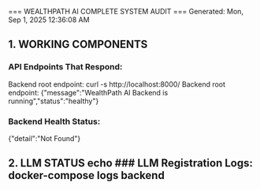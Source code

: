 === WEALTHPATH AI COMPLETE SYSTEM AUDIT ===
Generated: Mon, Sep  1, 2025 12:36:08 AM

## 1. WORKING COMPONENTS
### API Endpoints That Respond:
Backend root endpoint: curl -s http://localhost:8000/
Backend root endpoint:
{"message":"WealthPath AI Backend is running","status":"healthy"}
### Backend Health Status:
{"detail":"Not Found"}
## 2. LLM STATUS echo ### LLM Registration Logs: docker-compose logs backend
